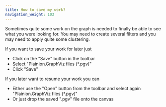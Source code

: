 ```yaml
---
title: How to save my work?
navigation_weight: 103
---
```


Sometimes quite some work on the graph is needed to finally be able to see what you were looking for.
You may need to create several filters and you may need to apply quite some clustering.

If you want to save your work for later just
- Click on the "Save" button in the toolbar
- Select "Plainion.GraphViz files (*.pgv)"
- Click "Save"

If you later want to resume your work you can 
- Either use the "Open" button from the toolbar and select again "Plainion.GraphViz files (*.pgv)"
- Or just drop the saved ".pgv" file onto the canvas


